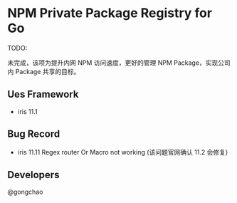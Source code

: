 # NPM Private Package Registry for Go

TODO:

未完成，该项为提升内网 NPM 访问速度，更好的管理 NPM Package，实现公司内 Package 共享的目标。


## Ues Framework

- iris 11.1


## Bug Record

- iris 11.11 Regex router Or Macro not working (该问题官网确认 11.2 会修复)


## Developers

@gongchao